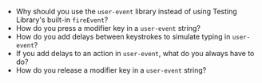 * Why should you use the `user-event` library instead of using Testing Library's built-in `fireEvent`?
* How do you press a modifier key in a `user-event` string?
* How do you add delays between keystrokes to simulate typing in `user-event`?
* If you add delays to an action in `user-event`, what do you always have to do?
* How do you release a modifier key in a `user-event` string?
